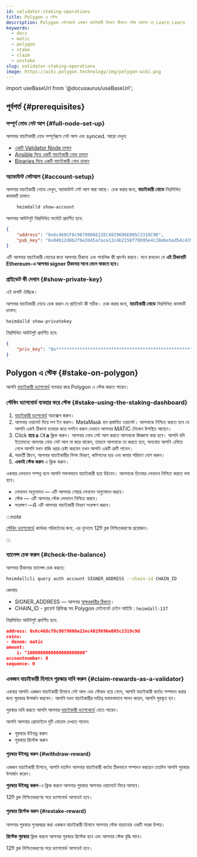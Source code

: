 ```yaml
---
id: validator-staking-operations
title: Polygon এ স্টেক
description: Polygon নেটওয়ার্কে একজন যাচাইকারী হিসাবে কীভাবে স্টেক করবেন তা Learn Learn
keywords:
  - docs
  - matic
  - polygon
  - stake
  - claim
  - unstake
slug: validator-staking-operations
image: https://wiki.polygon.technology/img/polygon-wiki.png
---
```

import useBaseUrl from '@docusaurus/useBaseUrl';

## পূর্বশর্ত {#prerequisites}

### সম্পূর্ণ নোড সেট আপ {#full-node-set-up}

আপনার যাচাইকারী নোড সম্পূর্ণরূপে সেট আপ এবং synced. আরো দেখুন:

* [একটি Validator Node চালান](run-validator.md)
* [Ansible দিয়ে একটি যাচাইকারী নোড চালান](run-validator-ansible.md)
* [Binaries দিয়ে একটি যাচাইকারী নোড চালান](run-validator-binaries.md)

### অ্যাকাউন্ট সেটআপ {#account-setup}

আপনার যাচাইকারী নোডে দেখুন, অ্যাকাউন্ট সেট আপ করা আছে। চেক করার জন্য, **যাচাইকারী নোডে** নিম্নলিখিত কমান্ডটি চালান:

```sh
    heimdalld show-account
```

আপনার আউটপুট নিম্নলিখিত ফর্মেটে প্রদর্শিত হবে:

```json
{
    "address": "0x6c468CF8c9879006E22EC4029696E005C2319C9D",
    "pub_key": "0x04b12d8b2f6e3d45a7ace12c4b2158f79b95e4c28ebe5ad54c439be9431d7fc9dc1164210bf6a5c3b8523528b931e772c86a307e8cff4b725e6b4a77d21417bf19"
}
```

এটি আপনার যাচাইকারী নোডের জন্য আপনার ঠিকানা এবং পাবলিক কী প্রদর্শন করবে। মনে রাখবেন যে **এই ঠিকানাটি Ethereum-এ আপনার signer ঠিকানার সাথে মেলে থাকতে হবে।**

### প্রাইভেট কী দেখান {#show-private-key}

এই ধাপটি ঐচ্ছিক।

আপনার যাচাইকারী নোডে চেক করুন যে প্রাইভেট কী সঠিক। চেক করার জন্য, **যাচাইকারী নোডে** নিম্নলিখিত কমান্ডটি চালান:

```sh
heimdalld show-privatekey
```

নিম্নলিখিত আউটপুট প্রদর্শিত হবে:

```json
{
    "priv_key": "0x********************************************************"
}
```

## Polygon এ স্টেক {#stake-on-polygon}

আপনি [যাচাইকারী ড্যাশবোর্ড](https://staking.polygon.technology/validators/) ব্যবহার করে Polygon এ স্টেক করতে পারেন।

### স্টেকিং ড্যাশবোর্ড ব্যবহার করে স্টেক {#stake-using-the-staking-dashboard}

1. [যাচাইকারী ড্যাশবোর্ড](https://staking.polygon.technology/validators/) অ্যাক্সেস করুন।
2. আপনার ওয়ালেট দিয়ে লগ ইন করুন। MetaMask হল প্রস্তাবিত ওয়ালেট। আপনাকে নিশ্চিত করতে হবে যে আপনি একই ঠিকানা ব্যবহার করে লগইন করুন যেখানে আপনার MATIC টোকেন উপস্থিত আছেন।
3. Click  **হয়ে a া a** ক্লিক করুন। আপনার নোড সেট আপ করতে আপনাকে জিজ্ঞাসা করা হবে। আপনি যদি ইতোমধ্যে আপনার নোড সেট আপ না করে থাকেন, তাহলে আপনাকে তা করতে হবে, অন্যথায় আপনি এগিয়ে গেলে আপনি যখন বাজি ধরার চেষ্টা করবেন তখন আপনি একটি ত্রুটি পাবেন।
4. পরবর্তী স্ক্রিনে, আপনার যাচাইকারীর বিশদ বিবরণ, কমিশনের হার এবং জমার পরিমাণ যোগ করুন।
5. **এখনই স্টেক করুন** এ ক্লিক করুন।

একবার লেনদেন সম্পন্ন হলে আপনি সফলভাবে যাচাইকারী হয়ে উঠবেন। আপনাকে তিনবার লেনদেন নিশ্চিত করতে বলা হবে।

* লেনদেন অনুমোদন — এটি আপনার শেয়ার লেনদেন অনুমোদন করবে।
* স্টেক — এটি আপনার স্টেক লেনদেন নিশ্চিত করবে।
* সংরক্ষণ —ß এটি আপনার যাচাইকারী বিবরণ সংরক্ষণ করবে।

:::note

[স্টেকিং ড্যাশবোর্ডে](https://staking.polygon.technology/account) কার্যকর পরিবর্তনের জন্য, এর ন্যূনতম 12টি ব্লক নিশ্চিতকরণের প্রয়োজন।

:::

### ব্যালেন্স চেক করুন {#check-the-balance}

আপনার ঠিকানার ব্যালেন্স চেক করতে:

```sh
heimdallcli query auth account SIGNER_ADDRESS --chain-id CHAIN_ID
```

কোথায়

* SIGNER_ADDRESS — আপনার [স্বাক্ষরকারীর ঠিকানা](/docs/maintain/glossary.md#validator)।
* CHAIN_ID - ক্লায়েন্ট প্রিফিক্স সহ Polygon মেইননেট চেইন আইডি : `heimdall-137`

নিম্নলিখিত আউটপুট প্রদর্শিত হবে:

```json
address: 0x6c468cf8c9879006e22ec4029696e005c2319c9d
coins:
- denom: matic
amount:
    i: "1000000000000000000000"
accountnumber: 0
sequence: 0
```

### একজন যাচাইকারী হিসাবে পুরস্কার দাবি করুন {#claim-rewards-as-a-validator}

একবার আপনি একজন যাচাইকারী হিসাবে সেট আপ এবং স্টেকড হয়ে গেলে, আপনি যাচাইকারী কর্তব্য সম্পাদন করার জন্য পুরস্কার উপার্জন করবেন। আপনি যখন যাচাইকারীর দায়িত্ব যথাযথভাবে পালন করেন, আপনি পুরস্কৃত হন।

পুরস্কার দাবি করতে আপনি আপনার [যাচাইকারী ড্যাশবোর্ডে](https://staking.polygon.technology/account) যেতে পারেন।

আপনি আপনার প্রোফাইলে দুটি বোতাম দেখতে পাবেন:

* পুরস্কার উইথড্র করুন
* পুরস্কার রিস্টেক করুন

#### পুরস্কার উইথড্র করুন {#withdraw-reward}

একজন যাচাইকারী হিসাবে, আপনি যতদিন আপনার যাচাইকারী কর্তব্য ঠিকভাবে সম্পাদন করছেন ততদিন আপনি পুরস্কার উপার্জন করেন।

**পুরস্কার উইথড্র করুন**-এ ক্লিক করলে আপনার পুরস্কার আপনার ওয়ালেটে ফিরে আসবে।

12টি ব্লক নিশ্চিতকরণের পরে ড্যাশবোর্ড আপডেট হবে।

#### পুরস্কার রিস্টেক করুন {#restake-reward}

আপনার পুরস্কার পুনরুদ্ধার করা একজন যাচাইকারী হিসাবে আপনার স্টেক বাড়ানোর একটি সহজ উপায়।

**রিস্টেক পুরস্কার** ক্লিক করলে আপনার পুরস্কার রিস্টেক হবে এবং আপনার স্টেক বৃদ্ধি পাবে।

12টি ব্লক নিশ্চিতকরণের পরে ড্যাশবোর্ড আপডেট হবে।
